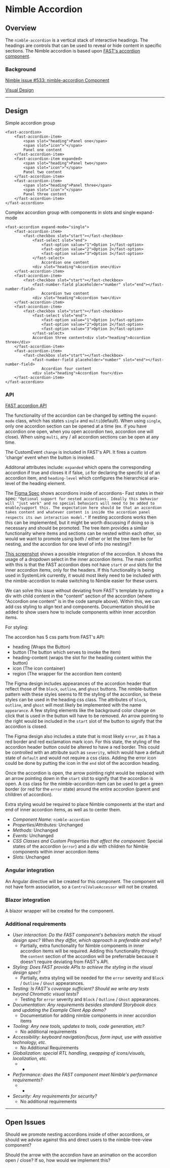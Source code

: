 # Nimble Accordion

## Overview

The `nimble-accordion` is a vertical stack of interactive headings. The headings are controls that can be used to reveal or hide content in specific sections. The Nimble accordion is based upon [FAST's accordion component](https://github.com/microsoft/fast/tree/master/packages/web-components/fast-foundation/src/accordion).

### Background

[Nimble issue #533: nimble-accordion Component](https://github.com/ni/nimble/issues/533)

[Visual Design](https://www.figma.com/file/PO9mFOu5BCl8aJvFchEeuN/Nimble_Components?type=design&node-id=1295-85131&mode=design&t=DxDRlqT7MeCPLOxi-0)

---

## Design

Simple accordion group

```
<fast-accordion>
    <fast-accordion-item>
        <span slot="heading">Panel one</span>
        <span slot="icon">^</span>
        Panel one content
    </fast-accordion-item>
    <fast-accordion-item expanded>
        <span slot="heading">Panel two</span>
        <span slot="icon">^</span>
        Panel two content
    </fast-accordion-item>
    <fast-accordion-item>
        <span slot="heading">Panel three</span>
        <span slot="icon">^</span>
        Panel three content
    </fast-accordion-item>
</fast-accordion>
```

Complex accordion group with components in slots and single expand-mode

```
<fast-accordion expand-mode="single">
    <fast-accordion-item>
        <fast-checkbox slot="start"></fast-checkbox>
            <fast-select slot="end">
                <fast-option value="1">Option 1</fast-option>
                <fast-option value="2">Option 2</fast-option>
                <fast-option value="3">Option 3</fast-option>
            </fast-select>
                Accordion one content
            <div slot="heading">Accordion one</div>
    </fast-accordion-item>
    <fast-accordion-item>
        <fast-checkbox slot="start"></fast-checkbox>
            <fast-number-field placeholder="number" slot="end"></fast-number-field>
                Accordion two content
            <div slot="heading">Accordion two</div>
    </fast-accordion-item>
    <fast-accordion-item>
        <fast-checkbox slot="start"></fast-checkbox>
            <fast-select slot="end">
                <fast-option value="1">Option 1</fast-option>
                <fast-option value="2">Option 2</fast-option>
                <fast-option value="3">Option 3</fast-option>
            </fast-select>
            Accordion three content<div slot="heading">Accordion three</div>
    </fast-accordion-item>
    <fast-accordion-item>
        <fast-checkbox slot="start"></fast-checkbox>
            <fast-number-field placeholder="number" slot="end"></fast-number-field>
                Accordion four content
            <div slot="heading">Accordion four</div>
    </fast-accordion-item>
</fast-accordion>
```

### API

[FAST accordion API](https://github.com/microsoft/fast/blob/57f3c22c6341d8a21d48b1ffb7fcbfab1ffd02d8/packages/web-components/fast-foundation/src/accordion/accordion.spec.md)

The functionality of the accordion can be changed by setting the `expand-mode` class, which has states `single` and `multi`(default). When using `single`, only one accordion section can be opened at a time (ex. if you have accordion one open, when you open accordion two, accordion one will close). When using `multi`, any / all accordion sections can be open at any time.

The CustomEvent `change` is included in FAST's API. It fires a custom 'change' event when the button is invoked.

Additonal attributes include: `expanded` which opens the corresponding accordion if true and closes it if false, `id` for declaring the specific id of an accordion item, and `heading-level` which configures the hierarchical aria-level of the heading element.

The [Figma Spec](https://www.figma.com/file/PO9mFOu5BCl8aJvFchEeuN/Nimble_Components?node-id=1295%3A87332&mode=dev) shows accordions inside of accordions- Fast states in their spec: `"Optional support for nested accordions. Ideally this behavior will "just work" and no special behaviors will need to be added to enable/support this. The expectation here should be that an accordion takes content and whatever content is inside the accordion panel respects its own interaction model."` If nesting accordions works then this can be implemented, but it might be worth discussing if doing so is necessary and should be promoted. The tree item provides a similar functionality where items and sections can be nested within each other, so would we want to promote using both / either or let the tree item be for nesting, and the accordion for one level of info (no nesting)?

[This screenshot](https://github.com/ni/nimble/issues/533#issue-1224634916) shows a possible integration of the accordion. It shows the usage of a dropdown select in the inner accordion items. The main conflict with this is that the FAST accordion does not have `start` or `end` slots for the inner accordion items, only for the headers. If this functionality is being used in SystemLink currently, it would most likely need to be included with the nimble-accordion to make switching to Nimble easier for these users.

We can solve this issue without deviating from FAST's template by putting a div with child content in the "content" section of the accordion (where "Accordion one content" is in the code sample above). Within this, we can add css styling to align text and components. Documentation should be added to show users how to include components within inner accordion items.

For styling:

The accordion has 5 css parts from FAST's API:

-   heading (Wraps the Button)
-   button (The button which serves to invoke the item)
-   heading-content (wraps the slot for the heading content within the button)
-   icon (The icon container)
-   region (The wrapper for the accordion item content)

The Figma design includes appearances of the accordion header that reflect those of the `block`, `outline`, and `ghost` buttons. The nimble-button pattern with these styles seems to fit the styling of the accordion, so these styles can be used in the heading css class. The attributes of `block`, `outline`, and `ghost` will most likely be implemented with the name `appearance`. A few styling elements like the background color change on click that is used in the button will have to be removed. An arrow pointing to the right would be included in the `start` slot of the button to signify that the accordion is closed.

The Figma design also includes a state that is most likely `error`, as it has a red border and red exclamation mark icon. For this state, the styling of the accordion header button could be altered to have a red border. This could be controlled with an attribute such as `severity`, which would have a default state of `default` and would not require a css class. Adding the error icon could be done by putting the icon in the `end` slot of the accordion heading.

Once the accordion is open, the arrow pointing right would be replaced with an arrow pointing down in the `start` slot to signify that the accordion is open. A css class for the nimble-accordion-item can be used to get a green border (or red for the `error` state) around the entire accordion (parent and children of accordion).

Extra styling would be required to place Nimble components at the start and end of inner accordion items, as well as to center them.

-   _Component Name:_ `nimble-accordion`
-   _Properties/Attributes:_ Unchanged
-   _Methods:_ Unchanged
-   _Events:_ Unchanged
-   _CSS Classes and Custom Properties that affect the component:_ Special states of the accordion (`error`) and a div with children for Nimble components within inner accordion items
-   _Slots:_ Unchanged

### Angular integration

An Angular directive will be created for this component. The component will not have form association, so a `ControlValueAccessor` will not be created.

### Blazor integration

A blazor wrapper will be created for the component.

### Additional requirements

-   _User interaction: Do the FAST component's behaviors match the visual design spec? When they differ, which approach is preferable and why?_
    -   Partially, extra functionality for Nimble components in inner accordion items will be required. Adding this functionality through the `content` section of the accordion will be preferrable because it doesn't require deviating from FAST's API.
-   _Styling: Does FAST provide APIs to achieve the styling in the visual design spec?_
    -   Partially, extra styling will be needed for the `error` severity and `Block` / `Outline` / `Ghost` appearances.
-   _Testing: Is FAST's coverage sufficient? Should we write any tests beyond Chromatic visual tests?_
    -   Testing for `error` severity and `Block` / `Outline` / `Ghost` appearances.
-   _Documentation: Any requirements besides standard Storybook docs and updating the Example Client App demo?_
    -   Documentation for adding nimble components in inner accordion items
-   _Tooling: Any new tools, updates to tools, code generation, etc?_
    -   No additional requirements
-   _Accessibility: keyboard navigation/focus, form input, use with assistive technology, etc._
    -   No Additional Requirements
-   _Globalization: special RTL handling, swapping of icons/visuals, localization, etc._
    -   -
-   _Performance: does the FAST component meet Nimble's performance requirements?_
    -   -
-   _Security: Any requirements for security?_
    -   No additional requirements

---

## Open Issues

Should we promote nesting accordions inside of other accordions, or should we advise against this and direct users to the nimble-tree-view component?

Should the arrow with the accordion have an animation on the accordion open / close? If so, how would we implement this?
